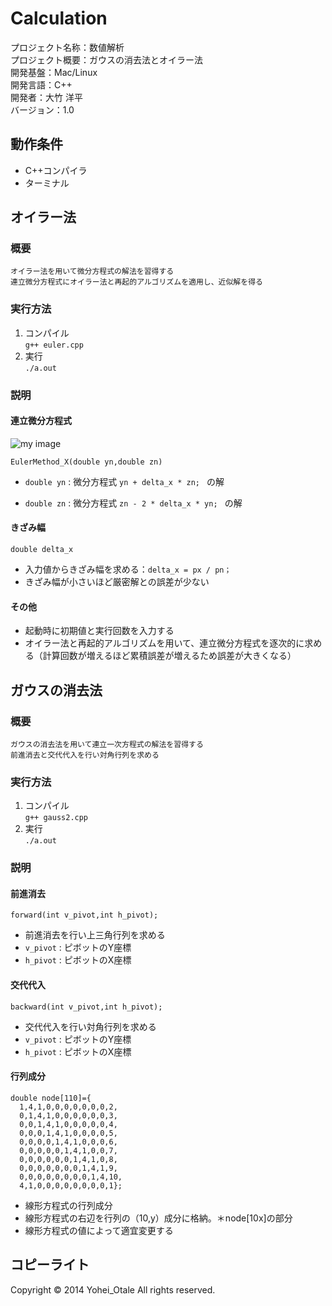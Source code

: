 Calculation
======================

プロジェクト名称：数値解析  
プロジェクト概要：ガウスの消去法とオイラー法    
開発基盤：Mac/Linux  
開発言語：C++  
開発者：大竹 洋平  
バージョン：1.0

動作条件
------

+ C++コンパイラ  
+ ターミナル  


オイラー法
----------------

### 概要

    オイラー法を用いて微分方程式の解法を習得する
    連立微分方程式にオイラー法と再起的アルゴリズムを適用し、近似解を得る

### 実行方法

1. コンパイル  
`` g++ euler.cpp ``
2. 実行  
`` ./a.out ``

### 説明

#### 連立微分方程式  
![my image](http://wwwnucl.ph.tsukuba.ac.jp/comp_phys/pct/newton03.png)

    EulerMethod_X(double yn,double zn)

+   `double yn` :  微分方程式 `yn + delta_x * zn; ` の解

+   `double zn` :  微分方程式 `zn - 2 * delta_x * yn; ` の解


#### きざみ幅
    double delta_x

+ 入力値からきざみ幅を求める：`delta_x = px / pn；`
+ きざみ幅が小さいほど厳密解との誤差が少ない

#### その他
+ 起動時に初期値と実行回数を入力する
+ オイラー法と再起的アルゴリズムを用いて、連立微分方程式を逐次的に求める（計算回数が増えるほど累積誤差が増えるため誤差が大きくなる）


ガウスの消去法
--------
### 概要
    ガウスの消去法を用いて連立一次方程式の解法を習得する
    前進消去と交代代入を行い対角行列を求める

### 実行方法

1. コンパイル  
`` g++ gauss2.cpp ``
2. 実行  
`` ./a.out ``

### 説明

#### 前進消去
    forward(int v_pivot,int h_pivot);

+ 前進消去を行い上三角行列を求める
+ `v_pivot` :  ピボットのY座標
+ `h_pivot` :  ピボットのX座標  

#### 交代代入 
    backward(int v_pivot,int h_pivot);

+ 交代代入を行い対角行列を求める
+ `v_pivot` :  ピボットのY座標
+ `h_pivot` :  ピボットのX座標

#### 行列成分
    double node[110]={
	  1,4,1,0,0,0,0,0,0,0,2,
	  0,1,4,1,0,0,0,0,0,0,3,
	  0,0,1,4,1,0,0,0,0,0,4,
	  0,0,0,1,4,1,0,0,0,0,5,
	  0,0,0,0,1,4,1,0,0,0,6,
	  0,0,0,0,0,1,4,1,0,0,7,
	  0,0,0,0,0,0,1,4,1,0,8,
	  0,0,0,0,0,0,0,1,4,1,9,
	  0,0,0,0,0,0,0,0,1,4,10,
	  4,1,0,0,0,0,0,0,0,0,1};

+ 線形方程式の行列成分
+ 線形方程式の右辺を行列の（10,y）成分に格納。＊node[10x]の部分
+ 線形方程式の値によって適宜変更する

コピーライト
----------
Copyright &copy; 2014 Yohei_Otale All rights reserved.
